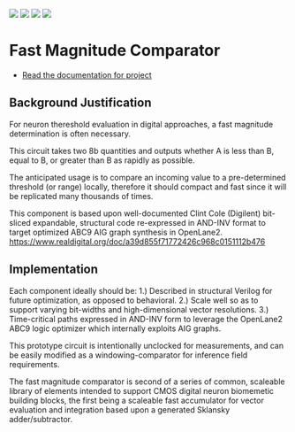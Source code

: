 ![](../../workflows/gds/badge.svg) ![](../../workflows/docs/badge.svg) ![](../../workflows/test/badge.svg) ![](../../workflows/fpga/badge.svg)

# Fast Magnitude Comparator

- [Read the documentation for project](docs/info.md)

## Background Justification

For neuron thereshold evaluation in digital approaches, a fast magnitude determination is often necessary.

This circuit takes two 8b quantities and outputs whether A is less than B, equal to B, or greater than B as rapidly as possible.

The anticipated usage is to compare an incoming value to a pre-determined threshold (or range) locally, therefore it should compact and fast since it will be replicated many thousands of times.

This component is based upon well-documented Clint Cole (Digilent) bit-sliced expandable, structural code re-expressed in AND-INV format to target optimized ABC9 AIG graph synthesis in OpenLane2. https://www.realdigital.org/doc/a39d855f71772426c968c0151112b476

## Implementation

Each component ideally should be:
1.) Described in structural Verilog for future optimization, as opposed to behavioral.
2.) Scale well so as to support varying bit-widths and high-dimensional vector resolutions.
3.) Time-critical paths expressed in AND-INV form to leverage the OpenLane2 ABC9 logic optimizer which internally exploits AIG graphs.

This prototype circuit is intentionally unclocked for measurements, and can be easily modified as a windowing-comparator for inference field requirements.

The fast magnitude comparator is second of a series of common, scaleable library of elements intended to support CMOS digital neuron biomemetic building blocks, the first being a scaleable fast accumulator for vector evaluation and integration based upon a generated Sklansky adder/subtractor.


